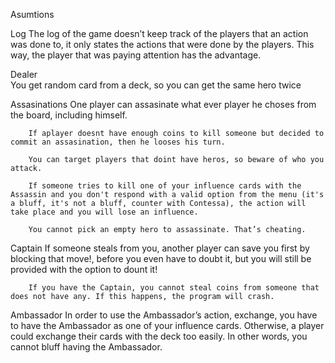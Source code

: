 
Asumtions

  Log
        The log of the game doesn’t keep track of the players that an action was done to, it only states the actions that were done by the players. This way, the player that was paying attention has the advantage.


  Dealer      
        You get random card from a deck, so you can get the same hero twice
 

  Assasinations
        One player can assasinate what ever player he choses from the board, including himself.

        If aplayer doesnt have enough coins to kill someone but decided to commit an assasination, then he looses his turn. 

        You can target players that doint have heros, so beware of who you attack.

        If someone tries to kill one of your influence cards with the Assassin and you don't respond with a valid option from the menu (it's a bluff, it's not a bluff, counter with Contessa), the action will take place and you will lose an influence.

        You cannot pick an empty hero to assassinate. That’s cheating.


  Captain
        If someone steals from you, another player can save you first by blocking that move!, before you even have to doubt it, but you will still be provided with the option to dount it!

        If you have the Captain, you cannot steal coins from someone that does not have any. If this happens, the program will crash.
      

  Ambassador
        In order to use the Ambassador’s action, exchange, you have to have the Ambassador as one of your influence cards. Otherwise, a player could exchange their cards with the deck too easily. In other words, you cannot bluff having the Ambassador. 
